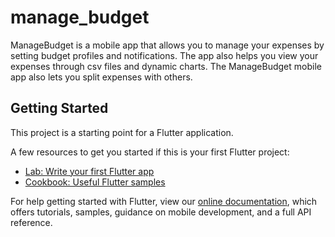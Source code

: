 # manage_budget

ManageBudget is a mobile app that allows you to manage your expenses by setting budget profiles and notifications. The app also helps you view your expenses through csv files and dynamic charts. The ManageBudget mobile app also lets you split expenses with others.

## Getting Started

This project is a starting point for a Flutter application.

A few resources to get you started if this is your first Flutter project:

- [Lab: Write your first Flutter app](https://flutter.io/docs/get-started/codelab)
- [Cookbook: Useful Flutter samples](https://flutter.io/docs/cookbook)

For help getting started with Flutter, view our 
[online documentation](https://flutter.io/docs), which offers tutorials, 
samples, guidance on mobile development, and a full API reference.
